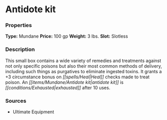 ﻿---
Title: "Antidote kit"
Type: "Mundane"
Price: "100 gp"
Weight: "3 lbs."
Slot: "Slotless"
Description: |
  "This small box contains a wide variety of remedies and treatments against not only specific poisons but also their most common methods of delivery, including such things as purgatives to eliminate ingested toxins. It grants a +3 circumstance bonus on Heal checks made to treat poison. An antidote kit is exhausted after 10 uses."
Sources: "['Ultimate Equipment']"
---

# Antidote kit

### Properties

**Type:** Mundane **Price:** 100 gp **Weight:** 3 lbs. **Slot:** Slotless

### Description

This small box contains a wide variety of remedies and treatments against not only specific poisons but also their most common methods of delivery, including such things as purgatives to eliminate ingested toxins. It grants a +3 circumstance bonus on _[[spells/Heal|Heal]]_ checks made to treat poison. An _[[items/Mundane/Antidote kit|antidote kit]]_ is _[[conditions/Exhausted|exhausted]]_ after 10 uses.

### Sources

* Ultimate Equipment